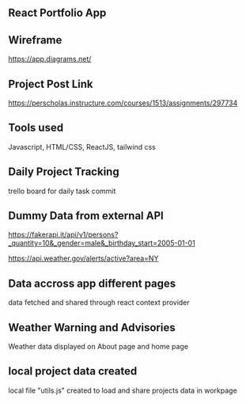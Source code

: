 ## React Portfolio App

## Wireframe
https://app.diagrams.net/
## Project Post Link 
https://perscholas.instructure.com/courses/1513/assignments/297734

## Tools used
Javascript, HTML/CSS, ReactJS, tailwind css

## Daily Project Tracking
trello board for daily task commit

## Dummy Data from external API
https://fakerapi.it/api/v1/persons?_quantity=10&_gender=male&_birthday_start=2005-01-01

https://api.weather.gov/alerts/active?area=NY

## Data accross app different pages
data fetched and shared through react context provider

## Weather Warning and Advisories
Weather data displayed on About page and home page

## local project data created
local file "utils.js" created to load and share projects data in workpage